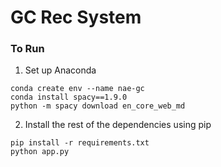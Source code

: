 # GC Rec System

### To Run
1) Set up Anaconda
```
conda create env --name nae-gc
conda install spacy==1.9.0
python -m spacy download en_core_web_md
```

2) Install the rest of the dependencies using pip
```
pip install -r requirements.txt
python app.py
```
